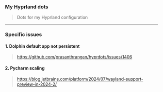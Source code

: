 ### My Hyprland dots

> Dots for my Hyprland configuration

---

### Specific issues

#### 1. Dolphin default app not persistent

> https://github.com/prasanthrangan/hyprdots/issues/1406

#### 2. Pycharm scaling

> https://blog.jetbrains.com/platform/2024/07/wayland-support-preview-in-2024-2/